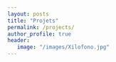 ```yaml
---
layout: posts
title: "Projets"
permalink: /projects/
author_profile: true
header:
   image: "/images/Xilofono.jpg"
---
```


